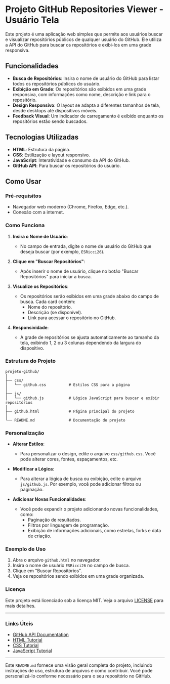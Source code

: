 # Projeto GitHub Repositories Viewer - Usuário Tela

Este projeto é uma aplicação web simples que permite aos usuários buscar e visualizar repositórios públicos de qualquer usuário do GitHub.
Ele utiliza a API do GitHub para buscar os repositórios e exibi-los em uma grade responsiva.

## Funcionalidades

- **Busca de Repositórios**: Insira o nome de usuário do GitHub para listar todos os repositórios públicos do usuário.
- **Exibição em Grade**: Os repositórios são exibidos em uma grade responsiva, com informações como nome, descrição e link para o repositório.
- **Design Responsivo**: O layout se adapta a diferentes tamanhos de tela, desde desktops até dispositivos móveis.
- **Feedback Visual**: Um indicador de carregamento é exibido enquanto os repositórios estão sendo buscados.

## Tecnologias Utilizadas

- **HTML**: Estrutura da página.
- **CSS**: Estilização e layout responsivo.
- **JavaScript**: Interatividade e consumo da API do GitHub.
- **GitHub API**: Para buscar os repositórios do usuário.

## Como Usar

### Pré-requisitos

- Navegador web moderno (Chrome, Firefox, Edge, etc.).
- Conexão com a internet.

### Como Funciona

1. **Insira o Nome de Usuário**:
   - No campo de entrada, digite o nome de usuário do GitHub que deseja buscar (por exemplo, `ESRicci26`).

2. **Clique em "Buscar Repositórios"**:
   - Após inserir o nome de usuário, clique no botão "Buscar Repositórios" para iniciar a busca.

3. **Visualize os Repositórios**:
   - Os repositórios serão exibidos em uma grade abaixo do campo de busca. Cada card contém:
     - Nome do repositório.
     - Descrição (se disponível).
     - Link para acessar o repositório no GitHub.

4. **Responsividade**:
   - A grade de repositórios se ajusta automaticamente ao tamanho da tela, exibindo 1, 2 ou 3 colunas dependendo da largura do dispositivo.

### Estrutura do Projeto

```
projeto-github/
│
├── css/
│   └── github.css          # Estilos CSS para a página
│
├── js/
│   └── github.js           # Lógica JavaScript para buscar e exibir repositórios
│
├── github.html             # Página principal do projeto
│
└── README.md               # Documentação do projeto
```

### Personalização

- **Alterar Estilos**:
  - Para personalizar o design, edite o arquivo `css/github.css`. Você pode alterar cores, fontes, espaçamentos, etc.

- **Modificar a Lógica**:
  - Para alterar a lógica de busca ou exibição, edite o arquivo `js/github.js`. Por exemplo, você pode adicionar filtros ou paginação.

- **Adicionar Novas Funcionalidades**:
  - Você pode expandir o projeto adicionando novas funcionalidades, como:
    - Paginação de resultados.
    - Filtros por linguagem de programação.
    - Exibição de informações adicionais, como estrelas, forks e data de criação.

### Exemplo de Uso

1. Abra o arquivo `github.html` no navegador.
2. Insira o nome de usuário `ESRicci26` no campo de busca.
3. Clique em "Buscar Repositórios".
4. Veja os repositórios sendo exibidos em uma grade organizada.

### Licença

Este projeto está licenciado sob a licença MIT. Veja o arquivo [LICENSE](LICENSE) para mais detalhes.

---

### Links Úteis

- [GitHub API Documentation](https://docs.github.com/en/rest)
- [HTML Tutorial](https://www.w3schools.com/html/)
- [CSS Tutorial](https://www.w3schools.com/css/)
- [JavaScript Tutorial](https://www.w3schools.com/js/)

---

Este `README.md` fornece uma visão geral completa do projeto, incluindo instruções de uso, estrutura de arquivos e como contribuir.
Você pode personalizá-lo conforme necessário para o seu repositório no GitHub.
